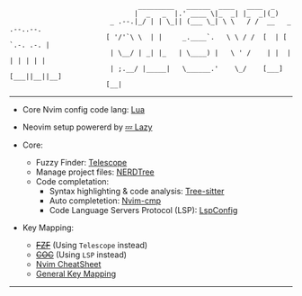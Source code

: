 ```
                                _________   ______  ____   ____  _                
                               |  _   _  |.' ____ \|_  _| |_  _|(_)               
                         _ .--.|_/ | | \_|| (___ \_| \ \   / /  __   _ .--..--.   
                        [ '/'`\ \  | |     _.____`.   \ \ / /  [  | [ `.-. .-. |  
                         | \__/ | _| |_   | \____) |   \ ' /    | |  | | | | | |  
                         | ;.__/ |_____|   \______.'    \_/    [___][___||__||__] 
                        [__|                                                      
```
---
- Core Nvim config code lang: [Lua](https://www.lua.org/)

- Neovim setup powererd by [💤 Lazy](https://github.com/folke/lazy.nvim)
- Core:
    + Fuzzy Finder: [Telescope](https://github.com/nvim-telescope/telescope.nvim)
    + Manage project files: [NERDTree](https://github.com/preservim/nerdtree)
    + Code completation:
        * Syntax highlighting & code analysis: [Tree-sitter](https://github.com/nvim-treesitter/nvim-treesitter)
        * Auto completetion: [Nvim-cmp](https://github.com/hrsh7th/nvim-cmp)
        * Code Language Servers Protocol (LSP): [LspConfig](https://github.com/neovim/nvim-lspconfig)

- Key Mapping:
    + ~~[FZF](wiki/fzf.md)~~ (Using `Telescope` instead)
    + ~~[COC](wiki/coc.md)~~ (Using `LSP` instead)
    + [Nvim CheatSheet](wiki/cheatsheet.md)
    + [General Key Mapping](wiki/wiki.md)
---

